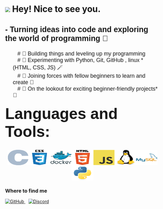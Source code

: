 <h1><img src="https://emojis.slackmojis.com/emojis/images/1531849430/4246/blob-sunglasses.gif?1531849430" width="30"/> Hey! Nice to see you.</h1>
<h3 align="left" style="font-family: Arial, sans-serif; font-size: 25px;">- Turning ideas into code and exploring the world of programming 🌱</h3>

<p align="left" style="font-family: Arial, sans-serif; font-size: 18px;padding-left: 25px;">
   &nbsp;&nbsp;   #   🔭  Building things and leveling up my programming <br>
   &nbsp;&nbsp;   #   🌱  Experimenting with Python, Git, GitHub , linux * (HTML, CSS, JS) 🪄<br>
   &nbsp;&nbsp;   #   🤝  Joining forces with fellow beginners to learn and create 🚀<br>
   &nbsp;&nbsp;   #   👯  On the lookout for exciting beginner-friendly projects*  🌟
</p>
<h3 align="left" style="font-family: Arial, sans-serif; font-size: 50px; margin-top:20px; margin-bottom: 30px;">Languages and Tools:</h3>
<p align="left" style="display: flex; justify-content: center; flex-wrap: wrap; ">
  <img src="https://raw.githubusercontent.com/devicons/devicon/master/icons/c/c-original.svg" alt="c" width="70" height="50" />
  <img src="https://raw.githubusercontent.com/devicons/devicon/master/icons/css3/css3-original-wordmark.svg" alt="css3" width="70" height="50" />
  <img src="https://raw.githubusercontent.com/devicons/devicon/master/icons/docker/docker-original-wordmark.svg" alt="docker" width="70" height="50" />
  <img src="https://raw.githubusercontent.com/devicons/devicon/master/icons/html5/html5-original-wordmark.svg" alt="html5" width="70" height="50" />
  <img src="https://raw.githubusercontent.com/devicons/devicon/master/icons/javascript/javascript-original.svg" alt="javascript" width="70" height="50" />
  <img src="https://raw.githubusercontent.com/devicons/devicon/master/icons/linux/linux-original.svg" alt="linux" width="70" height="50" />
  <img src="https://raw.githubusercontent.com/devicons/devicon/master/icons/mysql/mysql-original-wordmark.svg" alt="mysql" width="70" height="50" />
  <img src="https://raw.githubusercontent.com/devicons/devicon/master/icons/python/python-original.svg" alt="python" width="70" height="50" />
</p>
<h3>Where to find me</h3>
<p>
  <a href="https://github.com/ScriptByte-404" target="_blank">
    <img 
      alt="GitHub" 
      src="https://img.shields.io/badge/GitHub-%2312100E.svg?&style=for-the-badge&logo=Github&logoColor=white"
      style="height: 40px; width: auto;" 
    />
  </a>
   <a href="https://discord.com/users/1209536155700174878" target="_blank" style="margin: 10px;">
    <img 
      alt="Discord" 
      src="https://img.shields.io/badge/Discord-5865F2?style=for-the-badge&logo=discord&logoColor=white"
      style="height: 35px; width: auto;" 
    />
  </a>
</p>


